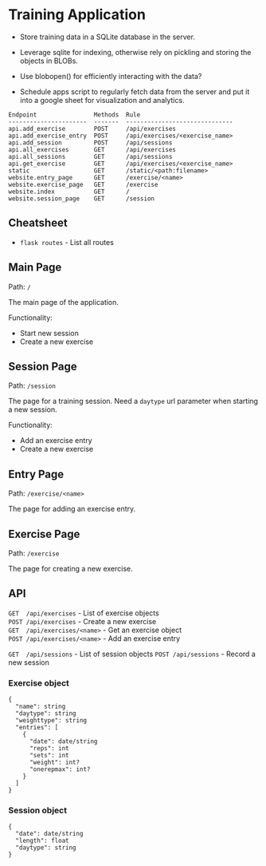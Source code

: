 Training Application
====================

* Store training data in a SQLite database in the server.

* Leverage sqlite for indexing, otherwise rely on pickling
  and storing the objects in BLOBs.

* Use blobopen() for efficiently interacting with the data?

* Schedule apps script to regularly fetch data from the
  server and put it into a google sheet for visualization
  and analytics.


```
Endpoint                Methods  Rule
----------------------  -------  ------------------------------
api.add_exercise        POST     /api/exercises
api.add_exercise_entry  POST     /api/exercises/<exercise_name>
api.add_session         POST     /api/sessions
api.all_exercises       GET      /api/exercises
api.all_sessions        GET      /api/sessions
api.get_exercise        GET      /api/exercises/<exercise_name>
static                  GET      /static/<path:filename>
website.entry_page      GET      /exercise/<name>
website.exercise_page   GET      /exercise
website.index           GET      /
website.session_page    GET      /session
```



Cheatsheet
----------

* `flask routes` - List all routes



Main Page
---------

Path: `/`

The main page of the application.

Functionality:

- Start new session
- Create a new exercise



Session Page
------------

Path: `/session`

The page for a training session. Need a `daytype` url
parameter when starting a new session.

Functionality:

- Add an exercise entry
- Create a new exercise



Entry Page
----------

Path: `/exercise/<name>`

The page for adding an exercise entry.



Exercise Page
-------------

Path: `/exercise`

The page for creating a new exercise.



API
---

`GET  /api/exercises` - List of exercise objects  
`POST /api/exercises` - Create a new exercise  
`GET  /api/exercises/<name>` - Get an exercise object  
`POST /api/exercises/<name>` - Add an exercise entry  

`GET  /api/sessions` - List of session objects
`POST /api/sessions` - Record a new session


### Exercise object

```
{
  "name": string
  "daytype": string
  "weighttype": string
  "entries": [
    {
      "date": date/string
      "reps": int
      "sets": int
      "weight": int?
      "onerepmax": int?
    }
  ]
}
```


### Session object

```
{
  "date": date/string
  "length": float
  "daytype": string
}
```
